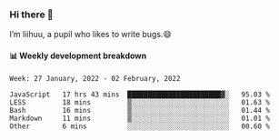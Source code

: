 ### Hi there 👋
I’m liihuu, a pupil who likes to write bugs.😄


#### 📊 Weekly development breakdown
<!--START_SECTION:waka-->
```text
Week: 27 January, 2022 - 02 February, 2022

JavaScript   17 hrs 43 mins  ███████████████████████▓░   95.03 % 
LESS         18 mins         ▒░░░░░░░░░░░░░░░░░░░░░░░░   01.63 % 
Bash         16 mins         ▒░░░░░░░░░░░░░░░░░░░░░░░░   01.44 % 
Markdown     11 mins         ▒░░░░░░░░░░░░░░░░░░░░░░░░   01.01 % 
Other        6 mins          ░░░░░░░░░░░░░░░░░░░░░░░░░   00.60 % 
```
<!--END_SECTION:waka-->

<!--
**liihuu/liihuu** is a ✨ _special_ ✨ repository because its `README.md` (this file) appears on your GitHub profile.

Here are some ideas to get you started:

- 🔭 I’m currently working on ...
- 🌱 I’m currently learning ...
- 👯 I’m looking to collaborate on ...
- 🤔 I’m looking for help with ...
- 💬 Ask me about ...
- 📫 How to reach me: ...
- 😄 Pronouns: ...
- ⚡ Fun fact: ...
-->
